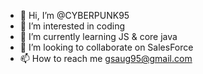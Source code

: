 - 👋 Hi, I’m @CYBERPUNK95
- 👀 I’m interested in coding
- 🌱 I’m currently learning JS & core java
- 💞️ I’m looking to collaborate on SalesForce
- 📫 How to reach me gsaug95@gmail.com

<!---
CYBERPUNK95/CYBERPUNK95 is a ✨ special ✨ repository because its `README.md` (this file) appears on your GitHub profile.
You can click the Preview link to take a look at your changes.
--->
